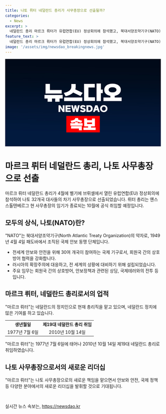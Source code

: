 ```yaml
---
title: 나토 뤼터 네덜란드 총리가 사무총장으로 선출될까?
categories:
  - News
excerpt: >
  네덜란드 총리 마르크 뤼터가 유럽연합(EU) 정상회의에 참석했고, 북대서양조약기구(NATO) 32개국 대사들은 그를 차기 사무총장으로 지명했다. 뤼터는 10월에 옌스 스톨텐베르그의 임기가 종료되면 공식적으로 사무총장으로 취임할 예정이다.
feature_text: >
  네덜란드 총리 마르크 뤼터가 유럽연합(EU) 정상회의에 참석했고, 북대서양조약기구(NATO) 32개국 대사들은 그를 차기 사무총장으로 지명했다. 뤼터는 10월에 옌스 스톨텐베르그의 임기가 종료되면 공식적으로 사무총장으로 취임할 예정이다.
image: '/assets/img/newsdao_breakingnews.jpg'
---
```


<p><img src="/assets/img/newsdao_breakingnews.jpg" alt="koreaapp 속보" /></p>

<h1>마르크 뤼터 네덜란드 총리, 나토 사무총장으로 선출</h1>

<p data-ke-size="size16">마르크 뤼터 네덜란드 총리가 4월에 벨기에 브뤼셀에서 열린 유럽연합(EU) 정상회의에 참석하여 나토 32개국 대사들의 차기 사무총장으로 선출되었습니다. 뤼터 총리는 옌스 스톨텐베르그 현 사무총장의 임기가 종료되는 10월에 공식 취임할 예정입니다.</p>

<h2 data-ke-size="size26">모두의 상식, 나토(NATO)란?</h2>

<p data-ke-size="size16">"NATO"는 북대서양조약기구(North Atlantic Treaty Organization)의 약자로, 1949년 4월 4일 패도바에서 조직된 국제 안보 동맹 단체입니다.</p>

<ul>
  <li>전세계 안보와 안전을 위해 30여 개국이 참여하는 국제 기구로서, 회원국 간의 상호방어 협력을 강화합니다.</li>
  <li>러시아의 확장주의에 대응하고, 전 세계의 상황에 대비하기 위해 설립되었습니다.</li>
  <li>주요 임무는 회원국 간의 상호방어, 안보정책과 관련된 상담, 국제테러와의 전투 등입니다.</li>
</ul>

<h2 data-ke-size="size26">마르크 뤼터, 네덜란드 총리로서의 업적</h2>

<p data-ke-size="size16">"마르크 뤼터"는 네덜란드의 정치인으로 현재 총리직을 맡고 있으며, 네덜란드 정치에 많은 기여를 하고 있습니다.</p>

<table>
  <tr>
    <td style="text-align: center; height: 17px;"><b>생년월일</b></td>
    <td style="text-align: center; height: 17px;"><b>제19대 네덜란드 총리 취임</b></td>
  </tr>
  <tr>
    <td style="text-align: center; height: 17px;">1977년 7월 6일</td>
    <td style="text-align: center; height: 17px;">2010년 10월 14일</td>
  </tr>
</table>

<p data-ke-size="size16">"마르크 뤼터"는 1977년 7월 6일에 태어나 2010년 10월 14일 제19대 네덜란드 총리로 취임하였습니다.</p>

<h2 data-ke-size="size26">나토 사무총장으로서의 새로운 리더십</h2>

<p data-ke-size="size16">"마르크 뤼터"는 나토 사무총장으로의 새로운 책임을 맡으면서 안보와 안전, 국제 정책 등 다양한 분야에서의 새로운 리더십을 발휘할 것으로 기대됩니다.</p>

<p data-ke-size="size16">&nbsp;</p>
실시간 뉴스 속보는, <a href="https://newsdao.kr" rel="dofollow">https://newsdao.kr</a>


